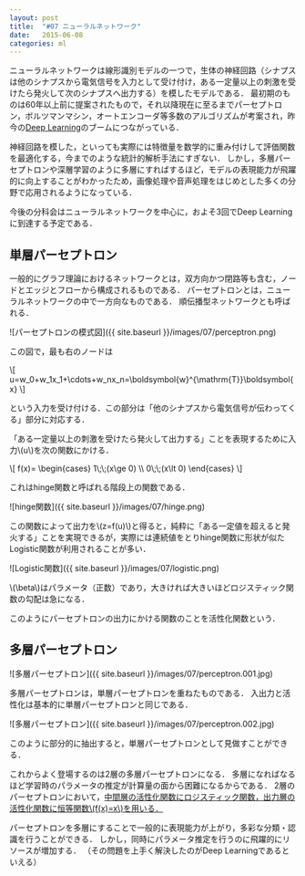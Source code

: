```yaml
---
layout: post
title:  "#07 ニューラルネットワーク"
date:   2015-06-08
categories: ml
---
```


ニューラルネットワークは線形識別モデルの一つで，生体の神経回路（シナプスは他のシナプスから電気信号を入力として受け付け，ある一定量以上の刺激を受けたら発火して次のシナプスへ出力する）を模したモデルである．
最初期のものは60年以上前に提案されたもので，それ以降現在に至るまでパーセプトロン，ボルツマンマシン，オートエンコーダ等多数のアルゴリズムが考案され，昨今の<u>Deep Learning</u>のブームにつながっている．

神経回路を模した，といっても実際には特徴量を数学的に重み付けして評価関数を最適化する，今までのような統計的解析手法にすぎない．
しかし，多層パーセプトロンや深層学習のように多層にすればするほど，モデルの表現能力が飛躍的に向上することがわかったため，画像処理や音声処理をはじめとした多くの分野で応用されるようになっている．

今後の分科会はニューラルネットワークを中心に，およそ3回でDeep Learningに到達する予定である．

## 単層パーセプトロン

一般的にグラフ理論におけるネットワークとは，双方向かつ閉路等も含む，ノードとエッジとフローから構成されるものである．
パーセプトロンとは，ニューラルネットワークの中で一方向なものである．
順伝播型ネットワークとも呼ばれる．

![パーセプトロンの模式図]({{ site.baseurl }}/images/07/perceptron.png)

この図で，最も右のノードは

<div>
\[
	u=w_0+w_1x_1+\cdots+w_nx_n=\boldsymbol{w}^{\mathrm{T}}\boldsymbol{x}
\]
</div>

という入力を受け付ける．この部分は「他のシナプスから電気信号が伝わってくる」部分に対応する．

「ある一定量以上の刺激を受けたら発火して出力する」ことを表現するために入力\\(u\\)を次の関数にかける．

<div>
\[
	f(x)=
	\begin{cases}
		1\;\;(x\ge 0) \\
		0\;\;(x\lt 0)
	\end{cases}
\]
</div>

これはhinge関数と呼ばれる階段上の関数である．

![hinge関数]({{ site.baseurl }}/images/07/hinge.png)

この関数によって出力を\\(z=f(u)\\)と得ると，純粋に「ある一定値を超えると発火する」ことを実現できるが，実際には連続値をとりhinge関数に形状が似たLogistic関数が利用されることが多い．

![Logistic関数]({{ site.baseurl }}/images/07/logistic.png)

\\(\beta\\)はパラメータ（正数）であり，大きければ大きいほどロジスティック関数の勾配は急になる．

このようにパーセプトロンの出力にかける関数のことを活性化関数という．

## 多層パーセプトロン

![多層パーセプトロン]({{ site.baseurl }}/images/07/perceptron.001.jpg)

多層パーセプトロンは，単層パーセプトロンを重ねたものである．
入出力と活性化は基本的に単層パーセプトロンと同じである．

![多層パーセプトロン]({{ site.baseurl }}/images/07/perceptron.002.jpg)

このように部分的に抽出すると，単層パーセプトロンとして見做すことができる．

これからよく登場するのは2層の多層パーセプトロンになる．
多層になればなるほど学習時のパラメータの推定が計算量の面から困難になるからである．
2層のパーセプトロンにおいて，<u>中間層の活性化関数にロジスティック関数，出力層の活性化関数に恒等関数\\(f(x)=x\\)を用いる．</u>

パーセプトロンを多層にすることで一般的に表現能力が上がり，多彩な分類・認識を行うことができる．
しかし，同時にパラメータ推定を行うのに飛躍的にリソースが増加する．
（その問題を上手く解決したのがDeep Learningであるといえる）
